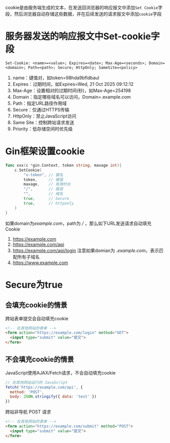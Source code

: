 cookie是由服务端生成的文本，在发送回浏览器的响应报文中添加`Set Cookie`字段，然后浏览器自动存储这些数据，并在后续发送的请求报文中添加`cookie`字段

# 服务器发送的响应报文中Set-cookie字段
```
Set-Cookie: <name>=<value>; Expires=<date>; Max-Age=<seconds>; Domain=<domain>; Path=<path>; Secure; HttpOnly; SameSite=<policy>
```
1. name：键值对，如token=98hda9bfldbaul
2. Expires：过期时间，如Expires=Wed, 21 Oct 2025 09:12:12
3. Max-Age：设置相对的过期时间(秒)，如Max-Age=254198
4. Domain：指定哪些域名可以访问，Domain=.example.com
5. Path：指定URL路径作用域
6. Secure：仅通过HTTPS传输
7. HttpOnly：禁止JavaScript访问
8. Same Site：控制跨站请求发送
9. Priority：低存储空间时优先级

# Gin框架设置cookie
```go
func xxx(c *gin.Context, token string, maxage int){
	c.SetCookie(
		"x-token", // 键名
		token,     // 键值
		maxage,    // 有效时长
		"/",       // 路径
		"",        // 域名
		true,      // Secure
		true,      // httponly
	)
}
```
如果domain为*example.com*，path为 */* ，那么如下URL发送请求自动填充Cookie
1. https://example.com
2. https://example.com/api
3. https://example.com/api/login
注意如果domian为 *.example.com*，表示匹配所有子域名
4. https://www.example.com

# Secure为true
## 会填充cookie的情景
跨站表单提交会自动填充cookie
```html
<!-- 在其他网站的表单 -->
<form action="https://example.com/login" method="GET">
  <input type="submit" value="提交">
</form>
```

## 不会填充cookie的情景
JavaScript使用AJAX/Fetch请求，不会自动填充cookie
```javascript
// 在其他网站运行的 JavaScript
fetch('https://example.com/api', {
  method: 'POST',
  body: JSON.stringify({ data: 'test' })
})
```

跨站非导航 POST 请求
```html
<!-- 在其他网站的表单 -->
<form action="https://example.com/submit" method="POST">
  <input type="submit" value="提交">
</form>
```